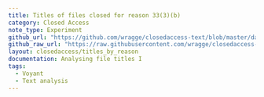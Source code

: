 ```yaml
---
title: Titles of files closed for reason 33(3)(b)
category: Closed Access
note_type: Experiment
github_url: "https://github.com/wragge/closedaccess-text/blob/master/data/"
github_raw_url: "https://raw.githubusercontent.com/wragge/closedaccess-text/master/data/"
layout: closedaccess/titles_by_reason
documentation: Analysing file titles I
tags:
  - Voyant
  - Text analysis
---
```


